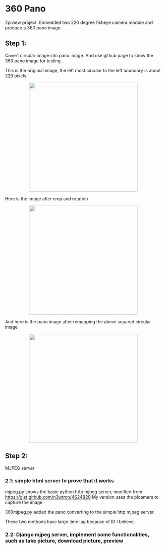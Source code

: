 # 360 Pano
2piview project. Embedded two 220 degree fisheye camera module and produce a 360 pano image. 

## Step 1:
Covert circular image into pano image. And use github page to show the 360 pano image for testing. 

This is the originial image, the left most circular to the left boundary is about 220 pixels.

<p align="center">
  <img src="https://github.com/rpicamera/360pano/blob/master/test.jpg" width="350"/>
</p>

Here is the image after crop and rotation
<p align="center">
  <img src="https://github.com/rpicamera/360pano/blob/master/resizecrpped.png" width="350"/>
</p>

And here is the pano image after remapping the above squared circular image
<p align="center">
  <img src="https://github.com/rpicamera/360pano/blob/master/convertpanotest.png" width="350"/>
</p>

## Step 2:

MJPEG server

### 2.1: simple html server to prove that it works

mjpeg.py shows the basic python http mjpeg server, modified from https://gist.github.com/n3wtron/4624820 
My version uses the picamera to capture the image. 

360mjpeg.py added the pano converting to the simple http mjpeg server.

These two methods have large time lag because of IO I believe.

### 2.2: Django mjpeg server, implement some functionalities, such as take picture, download picture, preview

